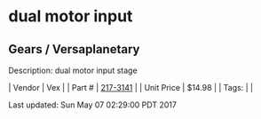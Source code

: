 # dual motor input
## Gears / Versaplanetary
Description: 	dual motor input stage 

| Vendor | Vex | 
| Part # | [217-3141](http://www.vexrobotics.com/versaplanetary.html) | 
| Unit Price | $14.98 | 
| Tags: |  | 

Last updated: Sun May 07 02:29:00 PDT 2017